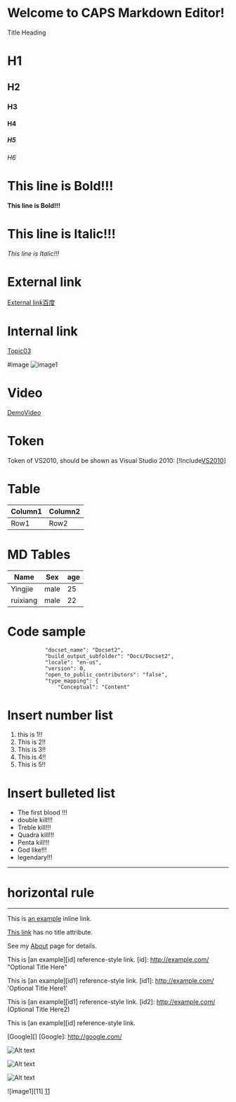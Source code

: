 
Welcome to CAPS Markdown Editor!
====

Title Heading

#     H1
##     H2
###     H3
####     H4
#####     H5
######     H6

# This line is Bold!!!
**This line is Bold!!!**

# This line is Italic!!!
*This line is Italic!!!*

# External link
[External link百度](http://www.baidu.com)

# Internal link
[Topic03](Topic03.md)

#image
![image1](/Images/image1.jpg)

# Video
[DemoVideo](https://sec.ch9.ms/ch9/4ce4/817a99cc-24da-4689-83a8-bd5aa1c54ce4/VSToolboxContainers_high.mp4)

# Token
Token of VS2010, should be shown as Visual Studio 2010: [!Include[VS2010](Tokens\VS2010.md)]

# Table
Column1  |Column2  
---------|---------
Row1     |Row2   

# MD Tables 
  Name   |   Sex   | age 
  -------|---------|------ 
  Yingjie| male    | 25 
  ruixiang| male   | 22
  
# Code sample

```
            "docset_name": "Docset2",
            "build_output_subfolder": "Docs/Docset2",
            "locale": "en-us",
            "version": 0,
            "open_to_public_contributors": "false",
            "type_mapping": {
                "Conceptual": "Content"
```


# Insert number list
1. this is 1!!
2. This is 2!!
3. This is 3!!
4. This is 4!!
5. This is 5!!

# Insert bulleted list
* The first blood !!!
* double kill!!!
* Treble kill!!!
* Quadra kill!!!
* Penta kill!!!
* God like!!!
* legendary!!!
--------------------------------------------------
# horizontal rule
--------------------------------------------------

This is [an example](http://example.com/ "Title") inline link.

[This link](http://example.net/) has no title attribute.

See my [About](/about/) page for details.

This is [an example][id] reference-style link.
[id]: http://example.com/  "Optional Title Here"

This is [an example][id1] reference-style link.
[id1]: http://example.com/  'Optional Title Here1'

This is [an example][id1] reference-style link.
[id2]: http://example.com/  (Optional Title Here2)

This is [an example][id] reference-style link.

[Google][]
[Google]: http://google.com/

![Alt text](https://caps-api-devint.azurewebsites.net/v1/projects/7e736bb8-f8b4-4b91-be4c-e972331b80a0/mediacontents/67d102a2-cce5-490f-b7db-548ab4b7311d:(blobcontent(Online))?locale=en-US&scale=large&blobId=a85c65b2-ca3a-4466-8c1a-c7bfda1e83a4#1453947798813)

![Alt text](https://caps-api-devint.azurewebsites.net/v1/projects/7e736bb8-f8b4-4b91-be4c-e972331b80a0/mediacontents/67d102a2-cce5-490f-b7db-548ab4b7311d:(blobcontent(Online))?locale=en-US&scale=large&blobId=a85c65b2-ca3a-4466-8c1a-c7bfda1e83a4#1453947798813.jpg)

![Alt text](https://caps-api-devint.azurewebsites.net/v1/projects/7e736bb8-f8b4-4b91-be4c-e972331b80a0/mediacontents/67d102a2-cce5-490f-b7db-548ab4b7311d:(blobcontent(Online))?locale=en-US&scale=large&blobId=a85c65b2-ca3a-4466-8c1a-c7bfda1e83a4#1453947798813
 "Optional title")
 

 ![image1][11]
 [11](/Images/image1.jpg)
 